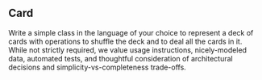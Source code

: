 ## Card
Write a simple class in the language of your choice to represent a deck of cards with operations to shuffle the deck and to deal all the cards in it.
While not strictly required, we value usage instructions, nicely-modeled data, automated tests, and thoughtful consideration of architectural decisions and simplicity-vs-completeness trade-offs.